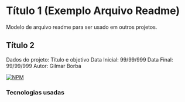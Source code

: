 # Título 1 (Exemplo Arquivo Readme) 
Modelo de arquivo readme para ser usado em outros projetos.
## Título 2 
Dados do projeto: Título e objetivo
Data Inicial: 99/99/999
Data Final:  99/99/999
Autor: Gilmar Borba

[![NPM](https://img.shields.io/npm/l/react)](https://github.com/sourcegilmar/exemploarquivoreadme/blob/main/license)


<inserir aqui license MIT>

### Tecnologias usadas


